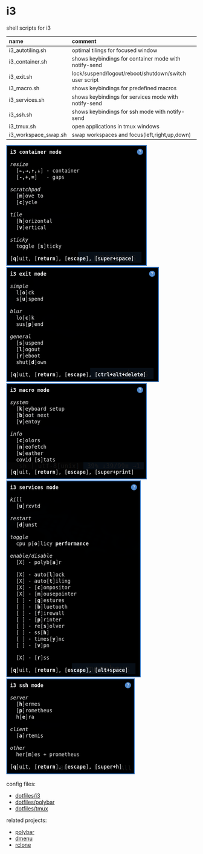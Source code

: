 # i3

shell scripts for i3

| name                 | comment                                                |
| :------------------- | :----------------------------------------------------- |
| i3_autotiling.sh     | optimal tilings for focused window                     |
| i3_container.sh      | shows keybindings for container mode with notify-send  |
| i3_exit.sh           | lock/suspend/logout/reboot/shutdown/switch user script |
| i3_macro.sh          | shows keybindings for predefined macros                |
| i3_services.sh       | shows keybindings for services mode with notify-send   |
| i3_ssh.sh            | shows keybindings for ssh mode with notify-send        |
| i3_tmux.sh           | open applications in tmux windows                      |
| i3_workspace_swap.sh | swap workspaces and focus(left,right,up,down)          |

![screenshot container mode](screenshot_container.png)
![screenshot exit mode](screenshot_exit.png)
![screenshot macro mode](screenshot_macro.png)
![screenshot services mode](screenshot_services.png)
![screenshot ssh mode](screenshot_ssh.png)

config files:

- [dotfiles/i3](https://github.com/mrdotx/dotfiles/tree/master/.config/i3)
- [dotfiles/polybar](https://github.com/mrdotx/dotfiles/tree/master/.config/polybar)
- [dotfiles/tmux](https://github.com/mrdotx/dotfiles/tree/master/.config/tmux)

related projects:

- [polybar](https://github.com/mrdotx/polybar)
- [dmenu](https://github.com/mrdotx/dmenu)
- [rclone](https://github.com/mrdotx/rclone)

